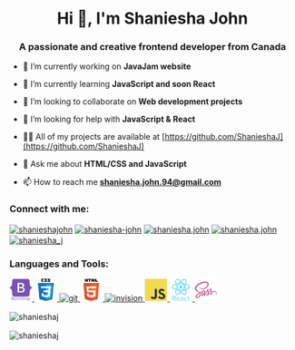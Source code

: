<h1 align="center">Hi 👋, I'm Shaniesha John</h1>
<h3 align="center">A passionate and creative frontend developer from Canada</h3>

- 🔭 I’m currently working on **JavaJam website**

- 🌱 I’m currently learning **JavaScript and soon React**

- 👯 I’m looking to collaborate on **Web development projects**

- 🤝 I’m looking for help with **JavaScript & React**

- 👨‍💻 All of my projects are available at [https://github.com/ShanieshaJ](https://github.com/ShanieshaJ)

- 💬 Ask me about **HTML/CSS and JavaScript**

- 📫 How to reach me **shaniesha.john.94@gmail.com**

<h3 align="left">Connect with me:</h3>
<p align="left">
<a href="https://twitter.com/shanieshajohn" target="blank"><img align="center" src="https://raw.githubusercontent.com/rahuldkjain/github-profile-readme-generator/master/src/images/icons/Social/twitter.svg" alt="shanieshajohn" height="30" width="40" /></a>
<a href="https://linkedin.com/in/shaniesha-john" target="blank"><img align="center" src="https://raw.githubusercontent.com/rahuldkjain/github-profile-readme-generator/master/src/images/icons/Social/linked-in-alt.svg" alt="shaniesha-john" height="30" width="40" /></a>
<a href="https://codesandbox.com/shaniesha.john" target="blank"><img align="center" src="https://raw.githubusercontent.com/rahuldkjain/github-profile-readme-generator/master/src/images/icons/Social/codesandbox.svg" alt="shaniesha.john" height="30" width="40" /></a>
<a href="https://fb.com/shaniesha.john" target="blank"><img align="center" src="https://raw.githubusercontent.com/rahuldkjain/github-profile-readme-generator/master/src/images/icons/Social/facebook.svg" alt="shaniesha.john" height="30" width="40" /></a>
<a href="https://instagram.com/shaniesha_j" target="blank"><img align="center" src="https://raw.githubusercontent.com/rahuldkjain/github-profile-readme-generator/master/src/images/icons/Social/instagram.svg" alt="shaniesha_j" height="30" width="40" /></a>
</p>

<h3 align="left">Languages and Tools:</h3>
<p align="left"> <a href="https://getbootstrap.com" target="_blank" rel="noreferrer"> <img src="https://raw.githubusercontent.com/devicons/devicon/master/icons/bootstrap/bootstrap-plain-wordmark.svg" alt="bootstrap" width="40" height="40"/> </a> <a href="https://www.w3schools.com/css/" target="_blank" rel="noreferrer"> <img src="https://raw.githubusercontent.com/devicons/devicon/master/icons/css3/css3-original-wordmark.svg" alt="css3" width="40" height="40"/> </a> <a href="https://git-scm.com/" target="_blank" rel="noreferrer"> <img src="https://www.vectorlogo.zone/logos/git-scm/git-scm-icon.svg" alt="git" width="40" height="40"/> </a> <a href="https://www.w3.org/html/" target="_blank" rel="noreferrer"> <img src="https://raw.githubusercontent.com/devicons/devicon/master/icons/html5/html5-original-wordmark.svg" alt="html5" width="40" height="40"/> </a> <a href="https://www.invisionapp.com/" target="_blank" rel="noreferrer"> <img src="https://www.vectorlogo.zone/logos/invisionapp/invisionapp-icon.svg" alt="invision" width="40" height="40"/> </a> <a href="https://developer.mozilla.org/en-US/docs/Web/JavaScript" target="_blank" rel="noreferrer"> <img src="https://raw.githubusercontent.com/devicons/devicon/master/icons/javascript/javascript-original.svg" alt="javascript" width="40" height="40"/> </a> <a href="https://reactjs.org/" target="_blank" rel="noreferrer"> <img src="https://raw.githubusercontent.com/devicons/devicon/master/icons/react/react-original-wordmark.svg" alt="react" width="40" height="40"/> </a> <a href="https://sass-lang.com" target="_blank" rel="noreferrer"> <img src="https://raw.githubusercontent.com/devicons/devicon/master/icons/sass/sass-original.svg" alt="sass" width="40" height="40"/> </a> </p>

<p align = "left"><img align="center" src="https://github-readme-stats.vercel.app/api/top-langs?username=shanieshaj&show_icons=true&locale=en&layout=compact" alt="shanieshaj" /></p>

<p align = "left"><img align="center" src="https://github-readme-streak-stats.herokuapp.com/?user=shanieshaj&" alt="shanieshaj" /></p>

<!---
ShanieshaJ/ShanieshaJ is a ✨ special ✨ repository because its `README.md` (this file) appears on your GitHub profile.
You can click the Preview link to take a look at your changes.
--->
